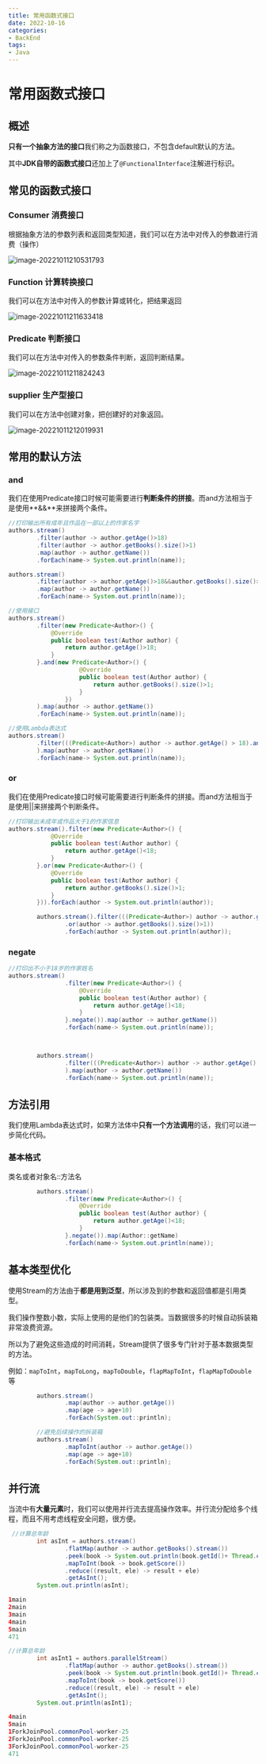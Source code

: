 ```yaml
---
title: 常用函数式接口
date: 2022-10-16
categories:
- BackEnd
tags:
- Java
---
```


# 常用函数式接口

## 概述

**只有一个抽象方法的接口**我们称之为函数接口，不包含default默认的方法。

其中**JDK自带的函数式接口**还加上了`@FunctionalInterface`注解进行标识。

## 常见的函数式接口

### Consumer 消费接口

根据抽象方法的参数列表和返回类型知道，我们可以在方法中对传入的参数进行消费（操作）

![image-20221011210531793](https://md-img-market.oss-cn-beijing.aliyuncs.com/img/image-20221011210531793.png)

### Function 计算转换接口

我们可以在方法中对传入的参数计算或转化，把结果返回

![image-20221011211633418](https://md-img-market.oss-cn-beijing.aliyuncs.com/img/image-20221011211633418.png)

### Predicate 判断接口

我们可以在方法中对传入的参数条件判断，返回判断结果。

![image-20221011211824243](https://md-img-market.oss-cn-beijing.aliyuncs.com/img/image-20221011211824243.png)

### supplier 生产型接口

我们可以在方法中创建对象，把创建好的对象返回。

![image-20221011212019931](https://md-img-market.oss-cn-beijing.aliyuncs.com/img/image-20221011212019931.png)

## 常用的默认方法

### and

我们在使用Predicate接口时候可能需要进行**判断条件的拼接**。而and方法相当于是使用**&&**来拼接两个条件。

```java
//打印输出所有成年且作品在一部以上的作家名字
authors.stream()
        .filter(author -> author.getAge()>18)
        .filter(author -> author.getBooks().size()>1)
        .map(author -> author.getName())
        .forEach(name-> System.out.println(name));

authors.stream()
        .filter(author -> author.getAge()>18&&author.getBooks().size()>1)
        .map(author -> author.getName())
        .forEach(name-> System.out.println(name));

//使用接口
authors.stream()
        .filter(new Predicate<Author>() {
            @Override
            public boolean test(Author author) {
                return author.getAge()>18;
            }
        }.and(new Predicate<Author>() {
                    @Override
                    public boolean test(Author author) {
                        return author.getBooks().size()>1;
                    }
                })
        ).map(author -> author.getName())
        .forEach(name-> System.out.println(name));

//使用Lambda表达式
authors.stream()
        .filter(((Predicate<Author>) author -> author.getAge() > 18).and(author -> author.getBooks().size()>1)
        ).map(author -> author.getName())
        .forEach(name-> System.out.println(name));
```

### or

我们在使用Predicate接口时候可能需要进行判断条件的拼接。而and方法相当于是使用||来拼接两个判断条件。

```java
//打印输出未成年或作品大于1的作家信息 
authors.stream().filter(new Predicate<Author>() {
            @Override
            public boolean test(Author author) {
                return author.getAge()<18;
            }
        }.or(new Predicate<Author>() {
            @Override
            public boolean test(Author author) {
                return author.getBooks().size()>1;
            }
        })).forEach(author -> System.out.println(author));

        authors.stream().filter(((Predicate<Author>) author -> author.getAge() < 18)
                .or(author -> author.getBooks().size()>1))
                .forEach(author -> System.out.println(author));
```

### negate

```java
//打印出不小于18岁的作家姓名
authors.stream()
                .filter(new Predicate<Author>() {
                    @Override
                    public boolean test(Author author) {
                        return author.getAge()<18;
                    }
                }.negate()).map(author -> author.getName())
                .forEach(name-> System.out.println(name));



        authors.stream()
                .filter(((Predicate<Author>) author -> author.getAge() > 18).negate()
                ).map(author -> author.getName())
                .forEach(name-> System.out.println(name));
```

## 方法引用

我们使用Lambda表达式时，如果方法体中**只有一个方法调用**的话，我们可以进一步简化代码。

### 基本格式

类名或者对象名::方法名

```java
        authors.stream()
                .filter(new Predicate<Author>() {
                    @Override
                    public boolean test(Author author) {
                        return author.getAge()<18;
                    }
                }.negate()).map(Author::getName)
                .forEach(name-> System.out.println(name));
```

## 基本类型优化

使用Stream的方法由于**都是用到泛型**，所以涉及到的参数和返回值都是引用类型。

我们操作整数小数，实际上使用的是他们的包装类。当数据很多的时候自动拆装箱非常浪费资源。

所以为了避免这些造成的时间消耗，Stream提供了很多专门针对于基本数据类型的方法。

例如：`mapToInt`，`mapToLong`，`mapToDouble`，`flapMapToInt`，`flapMapToDouble`等

```java
        authors.stream()
                .map(author -> author.getAge())
                .map(age -> age+10)
                .forEach(System.out::println);

		//避免后续操作的拆装箱
        authors.stream()
                .mapToInt(author -> author.getAge())
                .map(age -> age+10)
                .forEach(System.out::println);

```

## 并行流

当流中有**大量元素**时，我们可以使用并行流去提高操作效率。并行流分配给多个线程，而且不用考虑线程安全问题，很方便。

```java
 //计算总年龄
        int asInt = authors.stream()
                .flatMap(author -> author.getBooks().stream())
                .peek(book -> System.out.println(book.getId()+ Thread.currentThread().getName()))
                .mapToInt(book -> book.getScore())
                .reduce((result, ele) -> result + ele)
                .getAsInt();
        System.out.println(asInt);

1main
2main
3main
4main
5main
471
```

```java
//计算总年龄
        int asInt1 = authors.parallelStream()
                .flatMap(author -> author.getBooks().stream())
                .peek(book -> System.out.println(book.getId()+ Thread.currentThread().getName()))
                .mapToInt(book -> book.getScore())
                .reduce((result, ele) -> result + ele)
                .getAsInt();
        System.out.println(asInt1);

4main
5main
1ForkJoinPool.commonPool-worker-25
2ForkJoinPool.commonPool-worker-25
3ForkJoinPool.commonPool-worker-25
471
```

